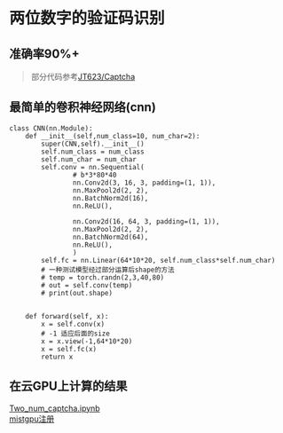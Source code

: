 # 两位数字的验证码识别
## 准确率90%+

> 部分代码参考[JT623/Captcha](https://github.com/JT623/Captcha)

## 最简单的卷积神经网络(cnn)

```
class CNN(nn.Module):
    def __init__(self,num_class=10, num_char=2):
        super(CNN,self).__init__()
        self.num_class = num_class
        self.num_char = num_char
        self.conv = nn.Sequential(
                # b*3*80*40
                nn.Conv2d(3, 16, 3, padding=(1, 1)),
                nn.MaxPool2d(2, 2),
                nn.BatchNorm2d(16),
                nn.ReLU(),
                
                nn.Conv2d(16, 64, 3, padding=(1, 1)),
                nn.MaxPool2d(2, 2),
                nn.BatchNorm2d(64),
                nn.ReLU(),
                )
        self.fc = nn.Linear(64*10*20, self.num_class*self.num_char)
        # 一种测试模型经过部分运算后shape的方法
        # temp = torch.randn(2,3,40,80)
        # out = self.conv(temp)
        # print(out.shape)


    def forward(self, x):
        x = self.conv(x)
        # -1 适应后面的size
        x = x.view(-1,64*10*20)
        x = self.fc(x)
        return x
```

## 在云GPU上计算的结果
[Two_num_captcha.ipynb](two_num_captchas\Two_num_captcha.ipynb)  
[mistgpu注册](https://mistgpu.com/i/227504)   
